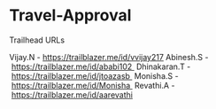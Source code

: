 # Travel-Approval

Trailhead URLs

Vijay.N - https://trailblazer.me/id/vvijay217
Abinesh.S - https://trailblazer.me/id/ababi102 
Dhinakaran.T - https://trailblazer.me/id/jtoazasb 
Monisha.S - https://trailblazer.me/id/Monisha 
Revathi.A - https://trailblazer.me/id/aarevathi
